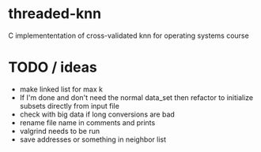# threaded-knn
C implemententation of cross-validated knn for operating systems course

# TODO / ideas
* make linked list for max k
* If I'm done and don't need the normal data_set then refactor to initialize subsets directly from input file
* check with big data if long conversions are bad
* rename file name in comments and prints
* valgrind needs to be run
* save addresses or something in neighbor list